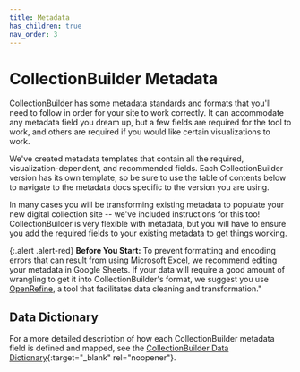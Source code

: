 ```yaml
---
title: Metadata
has_children: true
nav_order: 3
---
```


# CollectionBuilder Metadata

CollectionBuilder has some metadata standards and formats that you'll need to follow in order for your site to work correctly. 
It can accommodate any metadata field you dream up, but a few fields are required for the tool to work, and others are required if you would like certain visualizations to work. 

We've created metadata templates that contain all the required, visualization-dependent, and recommended fields.
Each CollectionBuilder version has its own template, so be sure to use the table of contents below to navigate to the metadata docs specific to the version you are using.

In many cases you will be transforming existing metadata to populate your new digital collection site -- we've included instructions for this too! 
CollectionBuilder is very flexible with metadata, but you will have to ensure you add the required fields to your existing metadata to get things working. 
 
{:.alert .alert-red}
**Before You Start:** To prevent formatting and encoding errors that can result from using Microsoft Excel, we recommend editing your metadata in Google Sheets. If your data will require a good amount of wrangling to get it into CollectionBuilder's format, we suggest you use [OpenRefine](http://openrefine.org/), a tool that facilitates data cleaning and transformation."

## Data Dictionary

For a more detailed description of how each CollectionBuilder metadata field is defined and mapped, see the [CollectionBuilder Data Dictionary](/images/data_dictionary.pdf){:target="_blank" rel="noopener"}.
